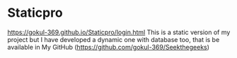 # Staticpro
https://gokul-369.github.io/Staticpro/login.html
This is a static version of my project but I have developed a dynamic one with database too, that is be available in
My GitHub (https://github.com/gokul-369/Seekthegeeks)
